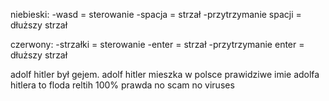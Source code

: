 niebieski:
-wasd = sterowanie
-spacja = strzał
-przytrzymanie spacji = dłuższy strzał

czerwony:
-strzałki = sterowanie
-enter = strzał
-przytrzymanie enter = dłuższy strzał



adolf hitler był gejem.
adolf hitler mieszka w polsce
prawidziwe imie adolfa hitlera to floda reltih 100% prawda no scam no viruses
